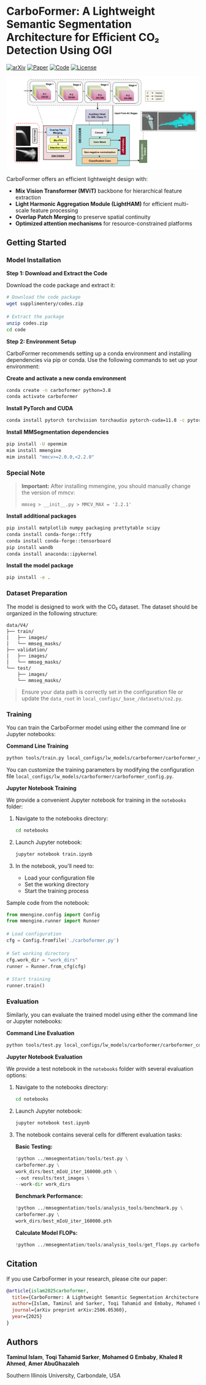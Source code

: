 # CarboFormer: A Lightweight Semantic Segmentation Architecture for Efficient CO₂ Detection Using OGI

[![arXiv](https://img.shields.io/badge/arXiv-2506.05360-b31b1b.svg?logo=arxiv&logoColor=white)](https://arxiv.org/abs/2506.05360)
[![Paper](https://img.shields.io/badge/Paper-PDF-b31b1b.svg?logo=adobeacrobatreader&logoColor=white)](https://arxiv.org/pdf/2506.05360)
[![Code](https://img.shields.io/badge/Code-GitHub-black.svg?logo=github&logoColor=white)](https://github.com/taminulislam/carbonext_and_carboformer)
[![License](https://img.shields.io/badge/License-MIT-green.svg?logo=opensourceinitiative&logoColor=white)](#license)
<!-- 
## Overview

We introduce CarboFormer, a lightweight semantic segmentation framework for Optical Gas Imaging (OGI), designed to detect and quantify CO₂ emissions across diverse applications. Our approach integrates a Mix Vision Transformer (MViT) backbone with Light Harmonic Aggregation Module (LightHAM) for efficient multi-scale feature processing to effectively model both local details and global relationships in gas plume imagery.

**Key Features:**
- **Lightweight Design**: Only 5.07M parameters achieving 84.68 FPS with competitive performance
- **High Accuracy**: 84.88% mIoU on CCR dataset and 92.98% mIoU on RTA dataset
- Real-time monitoring capabilities for environmental sensing and precision livestock management
- Effectiveness in challenging low-flow scenarios for CO₂ emission analysis
- Optimized for deployment on resource-constrained platforms like drones -->

<!-- ## Architecture -->

![CarboFormer Framework](figure/carbonformer.png)

CarboFormer offers an efficient lightweight design with:
- **Mix Vision Transformer (MViT)** backbone for hierarchical feature extraction
- **Light Harmonic Aggregation Module (LightHAM)** for efficient multi-scale feature processing
- **Overlap Patch Merging** to preserve spatial continuity
- **Optimized attention mechanisms** for resource-constrained platforms

## Getting Started

### Model Installation

**Step 1: Download and Extract the Code**

Download the code package and extract it:

```bash
# Download the code package
wget supplimentery/codes.zip

# Extract the package
unzip codes.zip
cd code
```

**Step 2: Environment Setup**

CarboFormer recommends setting up a conda environment and installing dependencies via pip or conda. Use the following commands to set up your environment:

**Create and activate a new conda environment**

```bash
conda create -n carboformer python=3.8
conda activate carboformer
```

**Install PyTorch and CUDA**

```bash
conda install pytorch torchvision torchaudio pytorch-cuda=11.8 -c pytorch -c nvidia
```

**Install MMSegmentation dependencies**

```bash
pip install -U openmim
mim install mmengine
mim install "mmcv>=2.0.0,<2.2.0"
```

### Special Note

> **Important:** After installing mmengine, you should manually change the version of mmcv:
> ```
> mmseg > __init__.py > MMCV_MAX = '2.2.1'
> ```

**Install additional packages**

```bash
pip install matplotlib numpy packaging prettytable scipy
conda install conda-forge::ftfy
conda install conda-forge::tensorboard
pip install wandb
conda install anaconda::ipykernel
```

**Install the model package**

```bash
pip install -e .
```

### Dataset Preparation

The model is designed to work with the CO₂ dataset. The dataset should be organized in the following structure:

```
data/V4/
├── train/
│   ├── images/
│   └── mmseg_masks/
├── validation/
│   ├── images/
│   └── mmseg_masks/
└── test/
    ├── images/
    └── mmseg_masks/
```

> Ensure your data path is correctly set in the configuration file or update the `data_root` in `local_configs/_base_/datasets/co2.py`.

### Training

You can train the CarboFormer model using either the command line or Jupyter notebooks:

**Command Line Training**

```bash
python tools/train.py local_configs/lw_models/carboformer/carboformer_config.py
```

You can customize the training parameters by modifying the configuration file `local_configs/lw_models/carboformer/carboformer_config.py`.

**Jupyter Notebook Training**

We provide a convenient Jupyter notebook for training in the `notebooks` folder:

1. Navigate to the notebooks directory:
   ```bash
   cd notebooks
   ```

2. Launch Jupyter notebook:
   ```bash
   jupyter notebook train.ipynb
   ```

3. In the notebook, you'll need to:
   - Load your configuration file
   - Set the working directory
   - Start the training process

Sample code from the notebook:
```python
from mmengine.config import Config
from mmengine.runner import Runner

# Load configuration
cfg = Config.fromfile('./carboformer.py')

# Set working directory
cfg.work_dir = "work_dirs"
runner = Runner.from_cfg(cfg)

# Start training
runner.train()
```

### Evaluation

Similarly, you can evaluate the trained model using either the command line or Jupyter notebooks:

**Command Line Evaluation**

```bash
python tools/test.py local_configs/lw_models/carboformer/carboformer_config.py /path/to/checkpoint --eval mIoU
```

**Jupyter Notebook Evaluation**

We provide a test notebook in the `notebooks` folder with several evaluation options:

1. Navigate to the notebooks directory:
   ```bash
   cd notebooks
   ```

2. Launch Jupyter notebook:
   ```bash
   jupyter notebook test.ipynb
   ```

3. The notebook contains several cells for different evaluation tasks:

   **Basic Testing:**
   ```python
   !python ../mmsegmentation/tools/test.py \
   carboformer.py \
   work_dirs/best_mIoU_iter_160000.pth \
   --out results/test_images \
   --work-dir work_dirs
   ```

   **Benchmark Performance:**
   ```python
   !python ../mmsegmentation/tools/analysis_tools/benchmark.py \
   carboformer.py \
   work_dirs/best_mIoU_iter_160000.pth
   ```

   **Calculate Model FLOPs:**
   ```python
   !python ../mmsegmentation/tools/analysis_tools/get_flops.py carboformer.py --shape 512 512
   ```

## Citation

If you use CarboFormer in your research, please cite our paper:

```bibtex
@article{islam2025carboformer,
  title={CarboFormer: A Lightweight Semantic Segmentation Architecture for Efficient Carbon Dioxide Detection Using Optical Gas Imaging},
  author={Islam, Taminul and Sarker, Toqi Tahamid and Embaby, Mohamed G and Ahmed, Khaled R and AbuGhazaleh, Amer},
  journal={arXiv preprint arXiv:2506.05360},
  year={2025}
}
```

## Authors

**Taminul Islam**, **Toqi Tahamid Sarker**, **Mohamed G Embaby**, **Khaled R Ahmed**, **Amer AbuGhazaleh**

Southern Illinois University, Carbondale, USA


